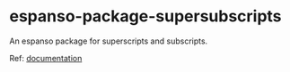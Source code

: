 # espanso-package-supersubscripts
An espanso package for superscripts and subscripts.

Ref: [documentation](https://espanso.org/docs/)
